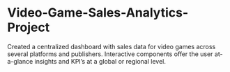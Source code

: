 # Video-Game-Sales-Analytics-Project
Created a centralized dashboard with sales data for video games across several platforms and publishers. Interactive components offer the user at-a-glance insights and KPI’s at a global or regional level.
